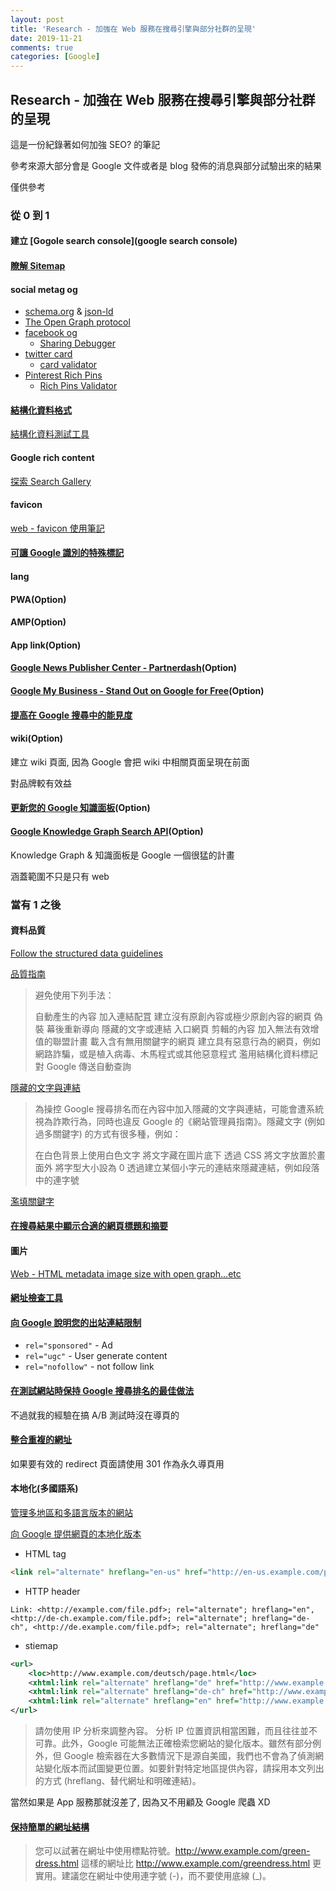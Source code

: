 ```yaml
---
layout: post
title: 'Research - 加強在 Web 服務在搜尋引擎與部分社群的呈現'
date: 2019-11-21
comments: true
categories: [Google]
---
```

## Research - 加強在 Web 服務在搜尋引擎與部分社群的呈現

這是一份紀錄著如何加強 SEO? 的筆記

參考來源大部分會是 Google 文件或者是 blog 發佈的消息與部分試驗出來的結果

僅供參考

### 從 0 到 1

#### 建立 [Gogole search console](google search console)

#### [瞭解 Sitemap](https://support.google.com/webmasters/answer/156184)

#### social metag og

* [schema.org](https://schema.org) & [json-ld](https://developers.google.com/search/docs/guides/intro-structured-data)
* [The Open Graph protocol](https://ogp.me/)
* [facebook og](https://developers.facebook.com/docs/sharing/webmasters#markup)
  * [Sharing Debugger](https://developers.facebook.com/tools/debug/sharing/)
* [twitter card](https://developer.twitter.com/en/docs/tweets/optimize-with-cards/guides/getting-started)
  * [card validator](https://cards-dev.twitter.com/validator)
* [Pinterest Rich Pins](https://developers.pinterest.com/docs/rich-pins/overview/?)
  * [Rich Pins Validator](https://developers.pinterest.com/tools/url-debugger/)

#### [結構化資料格式](https://developers.google.com/search/docs/guides/intro-structured-data#structured-data-format)

[結構化資料測試工具](https://search.google.com/structured-data/testing-tool)

#### Google rich content

[探索 Search Gallery](https://developers.google.com/search/docs/guides/search-gallery)

#### favicon

[web - favicon 使用筆記](http://tedshd.logdown.com/posts/7834497-web-icon-use-notes)

#### [可讓 Google 識別的特殊標記](https://support.google.com/webmasters/answer/79812)

#### lang

#### PWA(Option)

#### AMP(Option)

#### App link(Option)

#### [Google News Publisher Center - Partnerdash](https://partnerdash.google.com/partnerdash/d/news#p:id=pfehome)(Option)

#### [Google My Business - Stand Out on Google for Free](https://www.google.com/business/)(Option)

#### [提高在 Google 搜尋中的能見度](https://developers.google.com/search)

#### wiki(Option)

建立 wiki 頁面, 因為 Google 會把 wiki 中相關頁面呈現在前面

對品牌較有效益

#### [更新您的 Google 知識面板](https://support.google.com/knowledgepanel/answer/7534842?hl=zh-Hant)(Option)

#### [Google Knowledge Graph Search API](https://developers.google.com/knowledge-graph)(Option)

Knowledge Graph & 知識面板是 Google 一個很猛的計畫

涵蓋範圍不只是只有 web

### 當有 1 之後

#### 資料品質

[Follow the structured data guidelines](https://developers.google.com/search/docs/guides/sd-policies)

[品質指南](https://support.google.com/webmasters/answer/35769#quality_guidelines)

> 避免使用下列手法：
>
> 自動產生的內容
> 加入連結配罝
> 建立沒有原創內容或極少原創內容的網頁
> 偽裝
> 幕後重新導向
> 隱藏的文字或連結
> 入口網頁
> 剪輯的內容
> 加入無法有效增值的聯盟計畫
> 載入含有無用關鍵字的網頁
> 建立具有惡意行為的網頁，例如網路詐騙，或是植入病毒、木馬程式或其他惡意程式
> 濫用結構化資料標記
> 對 Google 傳送自動查詢

[隱藏的文字與連結](https://support.google.com/webmasters/answer/66353)

> 為操控 Google 搜尋排名而在內容中加入隱藏的文字與連結，可能會遭系統視為詐欺行為，同時也違反 Google 的《網站管理員指南》。隱藏文字 (例如過多關鍵字) 的方式有很多種，例如：
>
> 在白色背景上使用白色文字
> 將文字藏在圖片底下
> 透過 CSS 將文字放置於畫面外
> 將字型大小設為 0
> 透過建立某個小字元的連結來隱藏連結，例如段落中的連字號

[濫填關鍵字](https://support.google.com/webmasters/answer/66358)

#### [在搜尋結果中顯示合適的網頁標題和摘要](https://support.google.com/webmasters/answer/35624?hl=zh-Hant)

#### 圖片

[Web - HTML metadata image size with open graph...etc](http://tedshd.logdown.com/posts/7858371-web-html-metadata-image-size-with-open-graph-etc)

#### [網址檢查工具](https://support.google.com/webmasters/answer/9012289)

#### [向 Google 說明您的出站連結限制](https://support.google.com/webmasters/answer/96569)

* `rel="sponsored"` - Ad
* `rel="ugc"` - User generate content
* `rel="nofollow"` - not follow link

#### [在測試網站時保持 Google 搜尋排名的最佳做法](https://support.google.com/webmasters/answer/7238431)

不過就我的經驗在搞 A/B 測試時沒在導頁的

#### [整合重複的網址](https://support.google.com/webmasters/answer/139066)

如果要有效的 redirect 頁面請使用 301 作為永久導頁用

#### 本地化(多國語系)

[管理多地區和多語言版本的網站](https://support.google.com/webmasters/answer/182192)

[向 Google 提供網頁的本地化版本](https://support.google.com/webmasters/answer/189077)

* HTML tag

```html
<link rel="alternate" hreflang="en-us" href="http://en-us.example.com/page.html" />
```

* HTTP header

```
Link: <http://example.com/file.pdf>; rel="alternate"; hreflang="en", <http://de-ch.example.com/file.pdf>; rel="alternate"; hreflang="de-ch", <http://de.example.com/file.pdf>; rel="alternate"; hreflang="de"
```

* stiemap

```xml
<url>
    <loc>http://www.example.com/deutsch/page.html</loc>
    <xhtml:link rel="alternate" hreflang="de" href="http://www.example.com/deutsch/page.html"/>
    <xhtml:link rel="alternate" hreflang="de-ch" href="http://www.example.com/schweiz-deutsch/page.html"/>
    <xhtml:link rel="alternate" hreflang="en" href="http://www.example.com/english/page.html"/>
</url>
```

> 請勿使用 IP 分析來調整內容。 分析 IP 位置資訊相當困難，而且往往並不可靠。此外，Google 可能無法正確檢索您網站的變化版本。雖然有部分例外，但 Google 檢索器在大多數情況下是源自美國，我們也不會為了偵測網站變化版本而試圖變更位置。如要針對特定地區提供內容，請採用本文列出的方式 (hreflang、替代網址和明確連結)。

當然如果是 App 服務那就沒差了, 因為又不用顧及 Google 爬蟲 XD

#### [保持簡單的網址結構](https://support.google.com/webmasters/answer/76329)

> 您可以試著在網址中使用標點符號。http://www.example.com/green-dress.html 這樣的網址比 http://www.example.com/greendress.html 更實用。建議您在網址中使用連字號 (-)，而不要使用底線 (_)。
